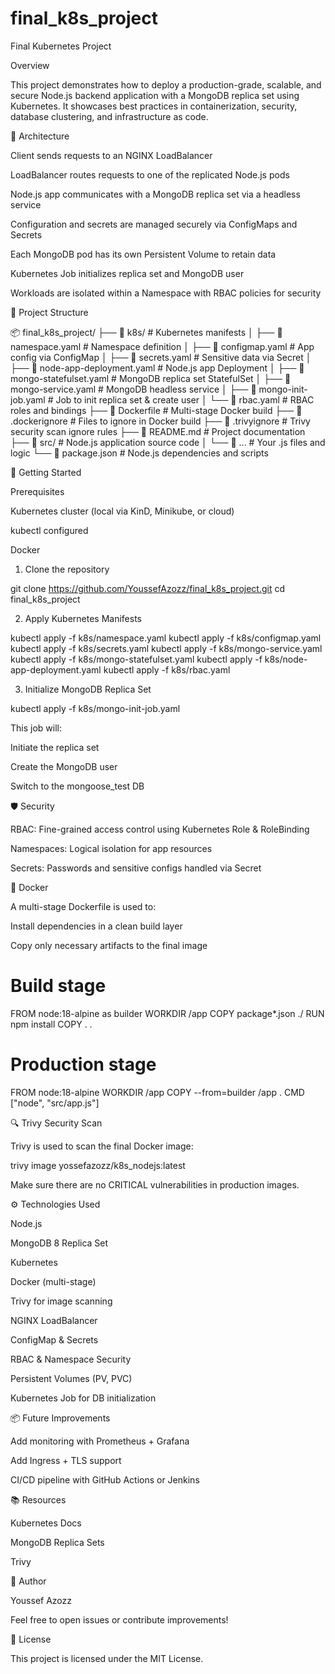 # final_k8s_project

Final Kubernetes Project

Overview

This project demonstrates how to deploy a production-grade, scalable, and secure Node.js backend application with a MongoDB replica set using Kubernetes. It showcases best practices in containerization, security, database clustering, and infrastructure as code.

🧩 Architecture

Client sends requests to an NGINX LoadBalancer

LoadBalancer routes requests to one of the replicated Node.js pods

Node.js app communicates with a MongoDB replica set via a headless service

Configuration and secrets are managed securely via ConfigMaps and Secrets

Each MongoDB pod has its own Persistent Volume to retain data

Kubernetes Job initializes replica set and MongoDB user

Workloads are isolated within a Namespace with RBAC policies for security



📂 Project Structure

📦 final_k8s_project/
├── 📁 k8s/                           # Kubernetes manifests
│   ├── 📄 namespace.yaml            # Namespace definition
│   ├── 📄 configmap.yaml            # App config via ConfigMap
│   ├── 📄 secrets.yaml              # Sensitive data via Secret
│   ├── 📄 node-app-deployment.yaml  # Node.js app Deployment
│   ├── 📄 mongo-statefulset.yaml    # MongoDB replica set StatefulSet
│   ├── 📄 mongo-service.yaml        # MongoDB headless service
│   ├── 📄 mongo-init-job.yaml       # Job to init replica set & create user
│   └── 📄 rbac.yaml                 # RBAC roles and bindings
├── 📄 Dockerfile                    # Multi-stage Docker build
├── 📄 .dockerignore                 # Files to ignore in Docker build
├── 📄 .trivyignore                  # Trivy security scan ignore rules
├── 📄 README.md                     # Project documentation
├── 📁 src/                          # Node.js application source code
│   └── 📄 ...                       # Your .js files and logic
└── 📄 package.json                  # Node.js dependencies and scripts


🚀 Getting Started

Prerequisites

Kubernetes cluster (local via KinD, Minikube, or cloud)

kubectl configured

Docker

1. Clone the repository

git clone https://github.com/YoussefAzozz/final_k8s_project.git
cd final_k8s_project

2. Apply Kubernetes Manifests

kubectl apply -f k8s/namespace.yaml
kubectl apply -f k8s/configmap.yaml
kubectl apply -f k8s/secrets.yaml
kubectl apply -f k8s/mongo-service.yaml
kubectl apply -f k8s/mongo-statefulset.yaml
kubectl apply -f k8s/node-app-deployment.yaml
kubectl apply -f k8s/rbac.yaml

3. Initialize MongoDB Replica Set

kubectl apply -f k8s/mongo-init-job.yaml

This job will:

Initiate the replica set

Create the MongoDB user

Switch to the mongoose_test DB

🛡️ Security

RBAC: Fine-grained access control using Kubernetes Role & RoleBinding

Namespaces: Logical isolation for app resources

Secrets: Passwords and sensitive configs handled via Secret

🐳 Docker

A multi-stage Dockerfile is used to:

Install dependencies in a clean build layer

Copy only necessary artifacts to the final image

# Build stage
FROM node:18-alpine as builder
WORKDIR /app
COPY package*.json ./
RUN npm install
COPY . .

# Production stage
FROM node:18-alpine
WORKDIR /app
COPY --from=builder /app .
CMD ["node", "src/app.js"]

🔍 Trivy Security Scan

Trivy is used to scan the final Docker image:

trivy image yossefazozz/k8s_nodejs:latest

Make sure there are no CRITICAL vulnerabilities in production images.

⚙️ Technologies Used

Node.js

MongoDB 8 Replica Set

Kubernetes

Docker (multi-stage)

Trivy for image scanning

NGINX LoadBalancer

ConfigMap & Secrets

RBAC & Namespace Security

Persistent Volumes (PV, PVC)

Kubernetes Job for DB initialization

📦 Future Improvements

Add monitoring with Prometheus + Grafana

Add Ingress + TLS support

CI/CD pipeline with GitHub Actions or Jenkins

📚 Resources

Kubernetes Docs

MongoDB Replica Sets

Trivy

🧠 Author

Youssef Azozz

Feel free to open issues or contribute improvements!

📎 License

This project is licensed under the MIT License.

